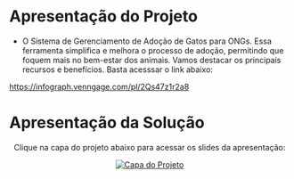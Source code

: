 
# Apresentação do Projeto  

- O Sistema de Gerenciamento de Adoção de Gatos para ONGs. Essa ferramenta simplifica e melhora o processo de adoção, permitindo que foquem mais no bem-estar dos animais. Vamos destacar os principais recursos e benefícios. Basta acesssar o link abaixo:
  
  
https://infograph.venngage.com/pl/2Qs47z1r2a8


# Apresentação da Solução

<div style="text-align: center;">
  <p>Clique na capa do projeto abaixo para acessar os slides da apresentação:</p>
  <a href="https://github.com/ICEI-PUC-Minas-PMV-ADS/CatConnect/files/13553665/Projeto.de.Extencao.-.Eixo.5.pdf" style="display: block; text-align: center;">
    <img src="https://github.com/ICEI-PUC-Minas-PMV-ADS/CatConnect/assets/75712250/6ec46ec3-6185-4c05-9a3c-b32ffa4bc156" alt="Capa do Projeto" style="max-width: 300px; margin: 0 auto;">
  </a>
</div>

